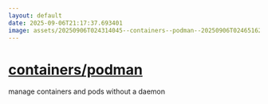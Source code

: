 ```yaml
---
layout: default
date: 2025-09-06T21:17:37.693401
image: assets/20250906T024314045--containers--podman--20250906T024651629--cropped.png
---
```


# [containers/podman](https://github.com/containers/podman)

manage containers and pods without a daemon
